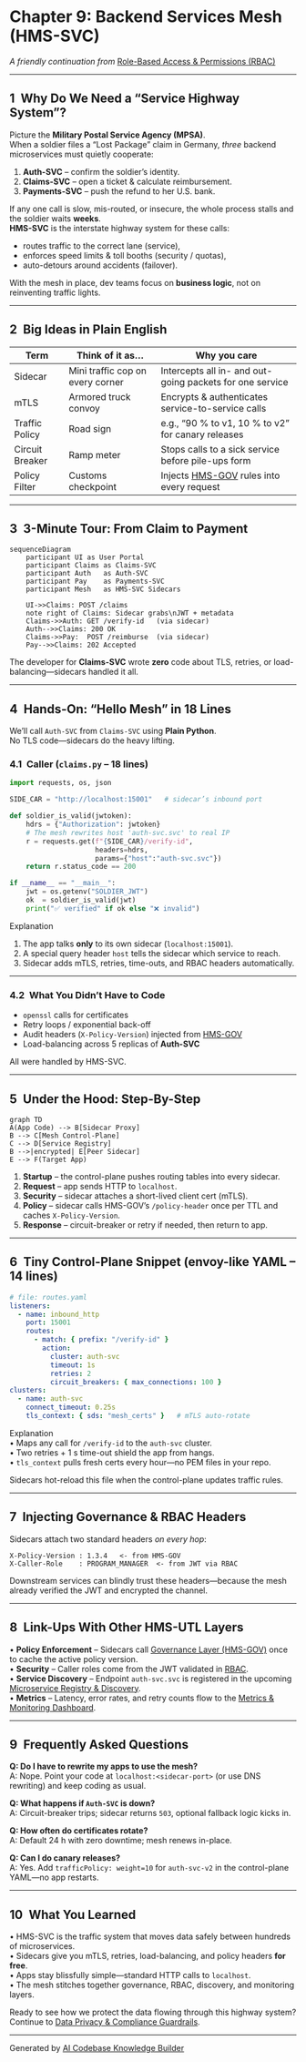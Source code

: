 # Chapter 9: Backend Services Mesh (HMS-SVC)

*A friendly continuation from* [Role-Based Access & Permissions (RBAC)](08_role_based_access___permissions__rbac__.md)  

---

## 1 Why Do We Need a “Service Highway System”?

Picture the **Military Postal Service Agency (MPSA)**.  
When a soldier files a “Lost Package” claim in Germany, _three_ backend microservices must quietly cooperate:

1. **Auth-SVC** – confirm the soldier’s identity.  
2. **Claims-SVC** – open a ticket & calculate reimbursement.  
3. **Payments-SVC** – push the refund to her U.S. bank.

If any one call is slow, mis-routed, or insecure, the whole process stalls and the soldier waits **weeks**.  
**HMS-SVC** is the interstate highway system for these calls:

* routes traffic to the correct lane (service),  
* enforces speed limits & toll booths (security / quotas),  
* auto-detours around accidents (failover).

With the mesh in place, dev teams focus on **business logic**, not on reinventing traffic lights.

---

## 2 Big Ideas in Plain English

| Term | Think of it as… | Why you care |
|------|-----------------|--------------|
| Sidecar | Mini traffic cop on every corner | Intercepts all in- and out-going packets for one service |
| mTLS | Armored truck convoy | Encrypts & authenticates service-to-service calls |
| Traffic Policy | Road sign | e.g., “90 % to v1, 10 % to v2” for canary releases |
| Circuit Breaker | Ramp meter | Stops calls to a sick service before pile-ups form |
| Policy Filter | Customs checkpoint | Injects [HMS-GOV](01_governance_layer__hms_gov__.md) rules into every request |

---

## 3 3-Minute Tour: From Claim to Payment

```mermaid
sequenceDiagram
    participant UI as User Portal
    participant Claims as Claims-SVC
    participant Auth   as Auth-SVC
    participant Pay    as Payments-SVC
    participant Mesh   as HMS-SVC Sidecars

    UI->>Claims: POST /claims
    note right of Claims: Sidecar grabs\nJWT + metadata
    Claims->>Auth: GET /verify-id   (via sidecar)
    Auth-->>Claims: 200 OK
    Claims->>Pay:  POST /reimburse  (via sidecar)
    Pay-->>Claims: 202 Accepted
```

The developer for **Claims-SVC** wrote **zero** code about TLS, retries, or load-balancing—sidecars handled it all.

---

## 4 Hands-On: “Hello Mesh” in 18 Lines

We’ll call `Auth-SVC` from `Claims-SVC` using **Plain Python**.  
No TLS code—sidecars do the heavy lifting.

### 4.1 Caller (`claims.py` – 18 lines)

```python
import requests, os, json

SIDE_CAR = "http://localhost:15001"   # sidecar’s inbound port

def soldier_is_valid(jwtoken):
    hdrs = {"Authorization": jwtoken}
    # The mesh rewrites host 'auth-svc.svc' to real IP
    r = requests.get(f"{SIDE_CAR}/verify-id",
                     headers=hdrs,
                     params={"host":"auth-svc.svc"})
    return r.status_code == 200

if __name__ == "__main__":
    jwt = os.getenv("SOLDIER_JWT")
    ok  = soldier_is_valid(jwt)
    print("✅ verified" if ok else "❌ invalid")
```

Explanation  
1. The app talks **only** to its own sidecar (`localhost:15001`).  
2. A special query header `host` tells the sidecar which service to reach.  
3. Sidecar adds mTLS, retries, time-outs, and RBAC headers automatically.

---

### 4.2 What You Didn’t Have to Code

* `openssl` calls for certificates  
* Retry loops / exponential back-off  
* Audit headers (`X-Policy-Version`) injected from [HMS-GOV](01_governance_layer__hms_gov__.md)  
* Load-balancing across 5 replicas of **Auth-SVC**

All were handled by HMS-SVC.

---

## 5 Under the Hood: Step-By-Step

```mermaid
graph TD
A(App Code) --> B[Sidecar Proxy]
B --> C[Mesh Control-Plane]
C --> D[Service Registry]
B -->|encrypted| E[Peer Sidecar]
E --> F(Target App)
```

1. **Startup** – the control-plane pushes routing tables into every sidecar.  
2. **Request** – app sends HTTP to `localhost`.  
3. **Security** – sidecar attaches a short-lived client cert (mTLS).  
4. **Policy** – sidecar calls HMS-GOV’s `/policy-header` once per TTL and caches `X-Policy-Version`.  
5. **Response** – circuit-breaker or retry if needed, then return to app.

---

## 6 Tiny Control-Plane Snippet (envoy-like YAML – 14 lines)

```yaml
# file: routes.yaml
listeners:
  - name: inbound_http
    port: 15001
    routes:
      - match: { prefix: "/verify-id" }
        action:
          cluster: auth-svc
          timeout: 1s
          retries: 2
          circuit_breakers: { max_connections: 100 }
clusters:
  - name: auth-svc
    connect_timeout: 0.25s
    tls_context: { sds: "mesh_certs" }   # mTLS auto-rotate
```

Explanation  
• Maps any call for `/verify-id` to the `auth-svc` cluster.  
• Two retries + 1 s time-out shield the app from hangs.  
• `tls_context` pulls fresh certs every hour—no PEM files in your repo.

Sidecars hot-reload this file when the control-plane updates traffic rules.

---

## 7 Injecting Governance & RBAC Headers

Sidecars attach two standard headers _on every hop_:

```
X-Policy-Version : 1.3.4   <- from HMS-GOV
X-Caller-Role    : PROGRAM_MANAGER  <- from JWT via RBAC
```

Downstream services can blindly trust these headers—because the mesh already verified the JWT and encrypted the channel.

---

## 8 Link-Ups With Other HMS-UTL Layers

• **Policy Enforcement** – Sidecars call [Governance Layer (HMS-GOV)](01_governance_layer__hms_gov__.md) once to cache the active policy version.  
• **Security** – Caller roles come from the JWT validated in [RBAC](08_role_based_access___permissions__rbac__.md).  
• **Service Discovery** – Endpoint `auth-svc.svc` is registered in the upcoming [Microservice Registry & Discovery](11_microservice_registry___discovery_.md).  
• **Metrics** – Latency, error rates, and retry counts flow to the [Metrics & Monitoring Dashboard](15_metrics___monitoring_dashboard_.md).

---

## 9 Frequently Asked Questions

**Q: Do I have to rewrite my apps to use the mesh?**  
A: Nope. Point your code at `localhost:<sidecar-port>` (or use DNS rewriting) and keep coding as usual.

**Q: What happens if `Auth-SVC` is down?**  
A: Circuit-breaker trips; sidecar returns `503`, optional fallback logic kicks in.

**Q: How often do certificates rotate?**  
A: Default 24 h with zero downtime; mesh renews in-place.

**Q: Can I do canary releases?**  
A: Yes. Add `trafficPolicy: weight=10` for `auth-svc-v2` in the control-plane YAML—no app restarts.

---

## 10 What You Learned

• HMS-SVC is the traffic system that moves data safely between hundreds of microservices.  
• Sidecars give you mTLS, retries, load-balancing, and policy headers **for free**.  
• Apps stay blissfully simple—standard HTTP calls to `localhost`.  
• The mesh stitches together governance, RBAC, discovery, and monitoring layers.

Ready to see how we protect the data flowing through this highway system?  
Continue to [Data Privacy & Compliance Guardrails](10_data_privacy___compliance_guardrails_.md).

---

Generated by [AI Codebase Knowledge Builder](https://github.com/The-Pocket/Tutorial-Codebase-Knowledge)